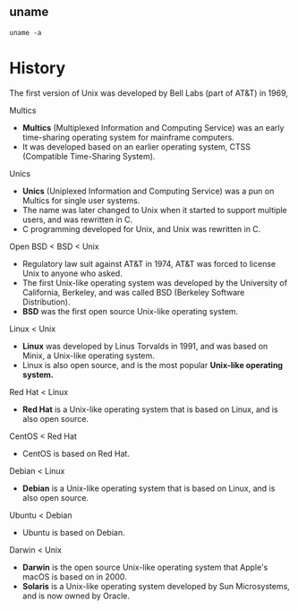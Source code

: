 ## uname
```
uname -a   
```

# History

The first version of Unix was developed by Bell Labs (part of AT&T) in 1969,

Multics

* **Multics** (Multiplexed Information and Computing Service) was an early time-sharing operating system for mainframe computers.
* It was developed based on an earlier operating system, CTSS (Compatible Time-Sharing System).

Unics
* **Unics** (Uniplexed Information and Computing Service) was a pun on Multics for single user systems.
* The name was later changed to Unix when it started to support multiple users, and was rewritten in C.
* C programming developed for Unix, and Unix was rewritten in C.

Open BSD < BSD < Unix
* Regulatory law suit against AT&T in 1974, AT&T was forced to license Unix to anyone who asked.
* The first Unix-like operating system was developed by the University of California, Berkeley, and was called BSD (Berkeley Software Distribution).
* **BSD** was the first open source Unix-like operating system.

Linux < Unix
* **Linux** was developed by Linus Torvalds in 1991, and was based on Minix, a Unix-like operating system.
* Linux is also open source, and is the most popular **Unix-like operating system.**

Red Hat < Linux
* **Red Hat** is a Unix-like operating system that is based on Linux, and is also open source.

CentOS < Red Hat
* CentOS is based on Red Hat.

Debian < Linux
* **Debian** is a Unix-like operating system that is based on Linux, and is also open source.

Ubuntu < Debian
* Ubuntu is based on Debian.

Darwin < Unix
* **Darwin** is the open source Unix-like operating system that Apple's macOS is based on in 2000.
* **Solaris** is a Unix-like operating system developed by Sun Microsystems, and is now owned by Oracle.



